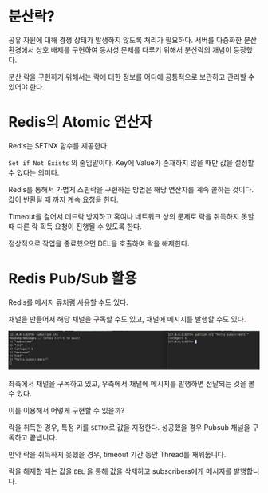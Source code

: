 # 분산락?

공유 자원에 대해 경쟁 상태가 발생하지 않도록 처리가 필요하다. 서버를 다중화한 분산환경에서 상호 배제를 구현하여 동시성 문제를 다루기 위해서 분산락의 개념이 등장했다.

분산 락을 구현하기 위해서는 락에 대한 정보를 어디에 공통적으로 보관하고 관리할 수 있어야 한다.



# Redis의 Atomic 연산자

Redis는 SETNX 함수를 제공한다.

`Set if Not Exists` 의 줄임말이다. Key에 Value가 존재하지 않을 때만 값을 설정할 수 있다는 의미다.

Redis를 통해서 가볍게 스핀락을 구현하는 방법은 해당 연산자를 계속 콜하는 것이다. 값이 반환될 때 까지 계속 요청을 한다.

Timeout을 걸어서 데드락 방지하고 혹여나 네트워크 상의 문제로 락을 취득하지 못할 때 다른 락 획득 요청이 진행될 수 있도록 한다.

정상적으로 작업을 종료했으면 DEL을 호출하여 락을 해제한다.



# Redis Pub/Sub 활용

Redis를 메시지 큐처럼 사용할 수도 있다.

채널을 만들어서 해당 채널을 구독할 수도 있고, 채널에 메시지를 발행할 수도 있다.

![image-20230506183348640](images/image-20230506183348640.png)

좌측에서 채널을 구독하고 있고, 우측에서 채널에 메시지를 발행하면 전달되는 것을 볼 수 있다.

이를 이용해서 어떻게 구현할 수 있을까?

락을 취득한 경우, 특정 키를 `SETNX`로 값을 지정한다. 성공했을 경우 Pubsub 채널을 구독하고 끝냅니다.

만약 락을 취득하지 못했을 경우, timeout 기간 동안 Thread를 재워둡니다.

락을 해제할 때는 값을 `DEL` 을 통해 값을 삭제하고 subscribers에게 메시지를 발행합니다.